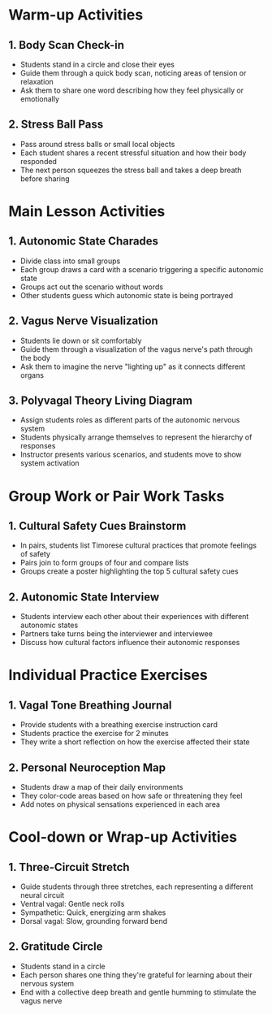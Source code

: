 # Warm-up Activities

## 1. Body Scan Check-in

- Students stand in a circle and close their eyes
- Guide them through a quick body scan, noticing areas of tension or relaxation
- Ask them to share one word describing how they feel physically or emotionally

## 2. Stress Ball Pass

- Pass around stress balls or small local objects
- Each student shares a recent stressful situation and how their body responded
- The next person squeezes the stress ball and takes a deep breath before sharing

# Main Lesson Activities

## 1. Autonomic State Charades

- Divide class into small groups
- Each group draws a card with a scenario triggering a specific autonomic state
- Groups act out the scenario without words
- Other students guess which autonomic state is being portrayed

## 2. Vagus Nerve Visualization

- Students lie down or sit comfortably
- Guide them through a visualization of the vagus nerve's path through the body
- Ask them to imagine the nerve "lighting up" as it connects different organs

## 3. Polyvagal Theory Living Diagram

- Assign students roles as different parts of the autonomic nervous system
- Students physically arrange themselves to represent the hierarchy of responses
- Instructor presents various scenarios, and students move to show system activation

# Group Work or Pair Work Tasks

## 1. Cultural Safety Cues Brainstorm

- In pairs, students list Timorese cultural practices that promote feelings of safety
- Pairs join to form groups of four and compare lists
- Groups create a poster highlighting the top 5 cultural safety cues

## 2. Autonomic State Interview

- Students interview each other about their experiences with different autonomic states
- Partners take turns being the interviewer and interviewee
- Discuss how cultural factors influence their autonomic responses

# Individual Practice Exercises

## 1. Vagal Tone Breathing Journal

- Provide students with a breathing exercise instruction card
- Students practice the exercise for 2 minutes
- They write a short reflection on how the exercise affected their state

## 2. Personal Neuroception Map

- Students draw a map of their daily environments
- They color-code areas based on how safe or threatening they feel
- Add notes on physical sensations experienced in each area

# Cool-down or Wrap-up Activities

## 1. Three-Circuit Stretch

- Guide students through three stretches, each representing a different neural circuit
- Ventral vagal: Gentle neck rolls
- Sympathetic: Quick, energizing arm shakes
- Dorsal vagal: Slow, grounding forward bend

## 2. Gratitude Circle

- Students stand in a circle
- Each person shares one thing they're grateful for learning about their nervous system
- End with a collective deep breath and gentle humming to stimulate the vagus nerve